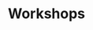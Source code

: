 ---
title: Workshops
order: 3
layout: resource
image: '/assets/images/placeholder-hero.jpg'
caption: |
  Lorem ipsum dolor sit amet, turpis odio molestie, lobortis faucibus pharetra et orci auctor, scelerisque sodales turpis ante congue velit eros, orci in, est pulvinar condimentum mi egestas.
---